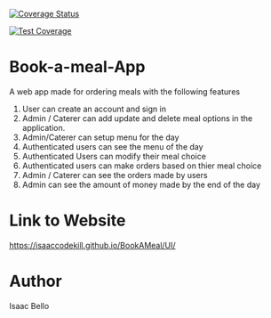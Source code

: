 [![Coverage Status](https://coveralls.io/repos/github/isaaccodekill/BookAMeal/badge.svg?branch=develop)](https://coveralls.io/github/isaaccodekill/BookAMeal?branch=develop)


[![Test Coverage](https://api.codeclimate.com/v1/badges/a99a88d28ad37a79dbf6/test_coverage)](https://codeclimate.com/github/codeclimate/codeclimate/test_coverage)

# Book-a-meal-App
A web app made for ordering meals with the following features
1. User can create an account and sign in
2. Admin / Caterer can add update and delete meal options in the application.
3. Admin/Caterer can setup menu for the day
4. Authenticated users can see the menu of the day
5. Authenticated Users can modify their meal choice
6. Authenticated users can make orders based on thier meal choice
7. Admin / Caterer can see the orders made by users
8. Admin can see the amount of money made by the end of the day

# Link to Website
https://isaaccodekill.github.io/BookAMeal/UI/


# Author
Isaac Bello
